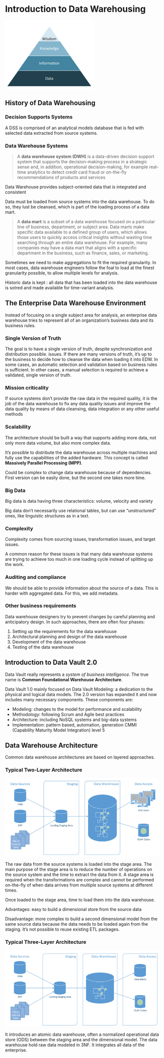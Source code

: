 # Introduction to Data Warehousing

![](.figures/ch1/1.png)

## History of Data Warehousing

### Decision Supports Systems

A DSS is comprised of an analytical models database that is fed with selected data extracted from source systems.

### Data Warehouse Systems

> A **data warehouse system (DWH)** is a data-driven decision support system that supports the decision-making process in a strategic sense and, in addition, operational decision-making, for example real-time analytics to detect credit card fraud or on-the-fly recommendations of products and services
> 

Data Warehouse provides subject-oriented data that is integrated and consistent

Data must be loaded from source systems into the data warehouse. To do so, they lust be cleansed, which is part of the loading process of a data mart.

> A **data mart** is a subset of a data warehouse focused on a particular line of business, department, or subject area. Data marts make specific data available to a defined group of users, which allows those users to quickly access critical insights without wasting time searching through an entire data warehouse. For example, many companies may have a data mart that aligns with a specific department in the business, such as finance, sales, or marketing.
> 

Sometimes we need to make aggregations to fit the required granularity. In most cases, data warehouse engineers follow the foal to load at the finest granularity possible, to allow multiple levels for analysis.

Historic data is kept : all data that has been loaded into the data warehouse is sotred and made available for time-variant analysis.

## The Enterprise Data Warehouse Environment

Instead of focusing on a single subject area for analysis, an enterprise data warehouse tries to represent all of an organization’s business data and its business rules.

### Single Version of Truth

The goal is to have a single version of truth, despite synchronization and distribution possible. issues. If there are many versions of truth, it’s up to the business to decide how to cleanse the data when loading it into EDW. In some cases, an automatic selection and validation based on business rules is sufficient. In other cases, a manual selection is required to achieve a validated, single version of truth.

### Mission criticality

If source systems don’t provide the raw data in the required quality, it is the job of the data warehouse to fix any data quality issues and improve the data quality by means of data cleansing, data integration or any other useful methods

### Scalability

The architecture should be built a way that supports adding more data, not only more data volume, but also more complex data.

It’s possible to distribute the data warehouse across multiple machines and fully use the capabilities of the added hardware. This concept is called **Massively Parallel Processing (MPP)**.

Could be complex to change data warehouse because of dependencies. First version can be easliy done, but the second one takes more time.

### Big Data

Big data is data having three characteristics: volume, velocity and variety

Big data don’t necessarily use relational tables, but can use “unstructured” ones, like linguistic structures as in a text.

### Complexity

Complexity comes from sourcing issues, transformation issues, and target issues.

A common reason for these issues is that many data warehouse systems are trying to achieve too much in one loading cycle instead of splitting up the work.

### Auditing and compliance

We should be able to provide information about the source of a data. This is harder with aggregated data. For this, we add metadata.

### Other business requirements

Data warehouse designers try to prevent changes by careful planning and anticipatory design. In such approaches, there are often four phases:

1. Setting up the requirements for the data warehouse
2. Architectural planning and design of the data warehouse
3. Development of the data warehouse
4. Testing of the data warehouse

## Introduction to Data Vault 2.0

Data Vault really represents a *system of business intelligence*. The true name is **Common Foundational Warehouse Architecture**.

Data Vault 1.0 mainly focused on Data Vault Modeling: a dedication to the physical and logical data models. The 2.0 version has expanded it and now includes many necessary components. These components are:

- Modeling: changes to the model for performance and scalability
- Methodology: following Scrum and Agile best practices
- Architecture: including NoSQL systems and big-data systems
- Implementation: pattern based, automation, generation CMMI (Capability Maturity Model Integration) level 5

## Data Warehouse Architecture

Common data warehouse architectures are based on layered approaches.

### Typical Two-Layer Architecture

![](.figures/ch1/2.png)


The raw data from the source systems is loaded into the stage area. The main purpose of the stage area is to reduce the number of operations on the source system and the time to extract the data from it. A stage area is required when the transformations are complex and cannot be performed on-the-fly of when data arrives from multiple source systems at different times.

Once loaded to the stage area, time to load them into the data warehouse.

Advantages: easy to build a dimensional store from the source data

Disadvantage: more complex to build a second dimensional model from the same source data because the data needs to be loaded again from the staging. It’s not possible to reuse existing ETL packages.

### Typical Three-Layer Architecture

![](.figures/ch1/3.png)

It introduces an atomic data warehouse, often a normalized operational data store (ODS) between the staging area and the dimensional model. The data warehouse hold raw data modeled in 3NF. It integrates all data of the enterprise.